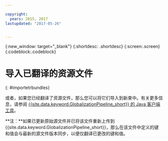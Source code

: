 ```yaml
---

copyright:
  years: 2015, 2017
lastupdated: "2017-05-26"


---
```


{:new_window: target="_blank"}
{:shortdesc: .shortdesc}
{:screen:.screen}
{:codeblock:.codeblock}

# 导入已翻译的资源文件
{: #importetrbundles}

或者，如果您已经翻译了资源文件，那么您可以将它们导入到新束中。有关更多信息，请参阅 [{{site.data.keyword.GlobalizationPipeline_short}} 的 Java 客户端工具](https://github.com/IBM-Bluemix/gp-java-tools)。

**注：**如果已更新原始源文件并已将该文件重新上传到 {{site.data.keyword.GlobalizationPipeline_short}}，那么在该文件中定义的键和值会与最新的源文件版本同步，以便仅翻译已更改的键和值。
